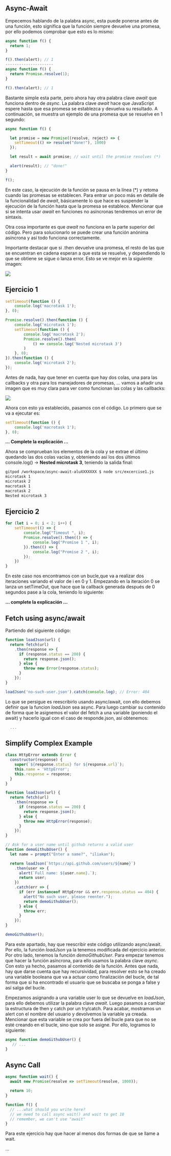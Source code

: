 ## Async-Await

Empecemos hablando de la palabra async, esta puede ponerse antes de una función, esto significa que la función siempre devuelve una promesa, por ello podemos comprobar que esto es lo mismo:
```js
async function f() {
  return 1;
}

f().then(alert); // 1
---------------------
async function f() {
  return Promise.resolve(1);
}

f().then(alert); // 1
```
Bastante simple esta parte, pero ahora hay otra palabra clave _await_ que funciona dentro de _async_. La palabra clave _await_ hace que JavaScript espere hasta que esa promesa se establezca y devuelva su resultado. A continuación, se muestra un ejemplo de una promesa que se resuelve en 1 segundo:
```js
async function f() {

  let promise = new Promise((resolve, reject) => {
    setTimeout(() => resolve("done!"), 1000)
  });

  let result = await promise; // wait until the promise resolves (*)

  alert(result); // "done!"
}

f();
```
En este caso, la ejecución de la función se pausa en la línea (*) y retoma cuando las promesas se establecen. Para entrar un poco más en detalle de la funcionalidad de _await_, básicamente lo que hace es suspender la ejecución de la función hasta que la promesa se establece. Mencionar que si se intenta usar _await_ en funciones no asíncronas tendremos un error de sintaxis.

Otra cosa importante es que _await_ no funciona en la parte superior del código. Pero para solucionarlo se puede crear una función anónima asíncrona y así todo funciona correctamente.

Importante destacar que si .then devuelve una promesa, el resto de las que se encuentran en cadena esperan a que esta se resuelve, y dependiendo lo que se obtiene se sigue o lanza error. Esto se ve mejor en la siguiente imagen:

<img src="./img/then-handler.png">

## Ejercicio 1

```js
setTimeout(function () {
    console.log('macrotask 1');
}, 0);

Promise.resolve().then(function () {
    console.log('microtask 1');
    setTimeout(function () {
        console.log('macrotask 2');
        Promise.resolve().then(
            () => console.log('Nested microtask 3')
        )
    }, 0);
}).then(function () {
    console.log('microtask 2');
});
```
Antes de nada, hay que tener en cuenta que hay dos colas, una para las callbacks y otra para los manejadores de promesas, ...  vamos a añadir una imagen que es muy clara para ver como funcionan las colas y las callbacks:

<img src="./img/machine-status.png">

Ahora con esto ya establecido, pasamos con el código. Lo primero que se va a ejecutar es:
```js
setTimeout(function () {
    console.log('macrotask 1');
}, 0);
```

**... Complete la explicación ...**

Ahora se comprueban los elementos de la cola y se extrae el último quedando las dos colas vacías y, obteniendo así los dos últimos console.log() -> **Nested microtask 3**, teniendo la salida final:
```bash
gitpod /workspace/async-await-aluXXXXXXX $ node src/excercise1.js 
microtask 1
microtask 2
macrotask 1
macrotask 2
Nested microtask 3
```

## Ejercicio 2

```js
for (let i = 0; i < 2; i++) {
	setTimeout(() => {
		console.log("Timeout ", i);
		Promise.resolve().then(() => {
			console.log("Promise 1 ", i);
		}).then(() => {
			console.log("Promise 2 ", i);
		});
	})
}
```
En este caso nos encontramos con un bucle,que va a realizar dos iteraciones variando el valor de i en 0 y 1. Empezando en la iteración 0 se lanza un setTimeOut, que hace que la callback generada después de 0 segundos pase a la cola, teniendo lo siguiente:

**... complete la explicación ...**


## Fetch using async/await

Partiendo del siguiente código:
```js
function loadJson(url) {
  return fetch(url)
    .then(response => {
      if (response.status == 200) {
        return response.json();
      } else {
        throw new Error(response.status);
      }
    });
}

loadJson('no-such-user.json').catch(console.log); // Error: 404
```
Lo que se persigue es reescribirlo usando async/await, con ello debemos definir que la funcion *loadJson* sea async. Para luego cambiar su contenido de forma que le asignemos el valor del fetch a una variable (poniendo el await) y hacerlo igual con el caso de responde.json, así obtenemos:

```js
  ...
```

## Simplify Complex Example

```js
class HttpError extends Error {
  constructor(response) {
    super(`${response.status} for ${response.url}`);
    this.name = 'HttpError';
    this.response = response;
  }
}

function loadJson(url) {
  return fetch(url)
    .then(response => {
      if (response.status == 200) {
        return response.json();
      } else {
        throw new HttpError(response);
      }
    });
}

// Ask for a user name until github returns a valid user
function demoGithubUser() {
  let name = prompt("Enter a name?", "iliakan");

  return loadJson(`https://api.github.com/users/${name}`)
    .then(user => {
      alert(`Full name: ${user.name}.`);
      return user;
    })
    .catch(err => {
      if (err instanceof HttpError && err.response.status == 404) {
        alert("No such user, please reenter.");
        return demoGithubUser();
      } else {
        throw err;
      }
    });
}

demoGithubUser();
```

Para este apartado, hay que reescribir este código utilizando async/await. Por ello, la función *loadJson* ya la tenemos modificada del ejercicio anterior. Por otro lado, tenemos la función *demoGithubUser*. Para empezar tenemos que hacer la función asíncrona, para ello usamos la palabra clave *async*. Con esto ya hecho, pasamos al contenido de la función. Antes que nada, hay que darse cuenta que hay recursividad, para resolver esto se ha creado una variable booleana que va a actuar como finalización del bucle, de tal forma que si ha encontrado el usuario que se buscaba se ponga a false y así salga del bucle.

Empezamos asignando a una variable user lo que se devuelve en *loadJson*, para ello debemos utilizar la palabra clave *await*. Luego pasamos a cambiar la estructura de then y catch por un try/catch. Para acabar, mostramos un alert con el nombre del usuario y devolvemos la variable ya creada. Mencionar que esta variable se crea por fuera del bucle para que no se esté creando en el bucle, sino que solo se asigne. Por ello, logramos lo siguiente:

```js
async function demoGithubUser() {
   // ...
}
```

## Async Call

```js
async function wait() {
  await new Promise(resolve => setTimeout(resolve, 1000));

  return 10;
}

function f() {
  // ...what should you write here?
  // we need to call async wait() and wait to get 10
  // remember, we can't use "await"
}
```

Para este ejercicio hay que hacer al menos dos formas de que se llame a  wait. 

...